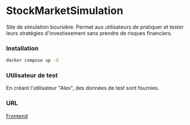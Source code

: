 # StockMarketSimulation

Site de simulation boursière. Permet aux utilisateurs de pratiquer et tester leurs
stratégies d'investissement sans prendre de risques financiers.

### Installation

```bash
docker compose up -d
```

### Utilisateur de test

En créant l'utilisateur "Alex", des données de test sont fournies.

### URL

[Frontend](http://localhost:3000)